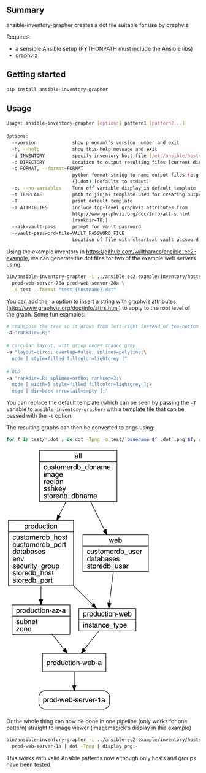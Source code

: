 ## Summary
ansible-inventory-grapher creates a dot file suitable for use by
graphviz

Requires:
* a sensible Ansible setup (PYTHONPATH must include the Ansible libs)
* graphviz

## Getting started
```bash
pip install ansible-inventory-grapher
```

## Usage
```bash
Usage: ansible-inventory-grapher [options] pattern1 [pattern2...]

Options:
  --version             show program\'s version number and exit
  -h, --help            show this help message and exit
  -i INVENTORY          specify inventory host file [/etc/ansible/hosts]
  -d DIRECTORY          Location to output resulting files [current directory]
  -o FORMAT, --format=FORMAT
                        python format string to name output files (e.g.
                        {}.dot) [defaults to stdout]
  -q, --no-variables    Turn off variable display in default template
  -t TEMPLATE           path to jinja2 template used for creating output
  -T                    print default template
  -a ATTRIBUTES         include top-level graphviz attributes from
                        http://www.graphviz.org/doc/info/attrs.html
                        [rankdir=TB;]
  --ask-vault-pass      prompt for vault password
  --vault-password-file=VAULT_PASSWORD_FILE
                        Location of file with cleartext vault password
```

Using the example inventory in https://github.com/willthames/ansible-ec2-example,
we can generate the dot files for two of the example web servers using:
```bash
bin/ansible-inventory-grapher -i ../ansible-ec2-example/inventory/hosts \
  prod-web-server-78a prod-web-server-28a \
  -d test --format "test-{hostname}.dot"
```

You can add the `-a` option to insert a string with graphviz attributes (http://www.graphviz.org/doc/info/attrs.html) to apply to the root level of the graph.  Some fun examples:
```bash
# transpose the tree so it grows from left-right instead of top-bottom
-a "rankdir=LR;"

# circular layout, with group nodes shaded grey
-a "layout=circo; overlap=false; splines=polyline;\
  node [ style=filled fillcolor=lightgrey ]"

# OCD
-a "rankdir=LR; splines=ortho; ranksep=2;\
  node [ width=5 style=filled fillcolor=lightgrey ];\
  edge [ dir=back arrowtail=empty ];"
```

You can replace the default template (which can be seen by passing the `-T` variable to `ansible-inventory-grapher`) with a template file that can be
passed with the `-t` option.

The resulting graphs can then be converted to pngs using:
```bash
for f in test/*.dot ; do dot -Tpng -o test/`basename $f .dot`.png $f; done
```

![Resulting image for prod-web-server-78a](test/prod-web-server-1a.png)

Or the whole thing can now be done in one pipeline (only works for one pattern) 
straight to image viewer (imagemagick's display in this example)
```bash
bin/ansible-inventory-grapher -i ../ansible-ec2-example/inventory/hosts \
  prod-web-server-1a | dot -Tpng | display png:-
```

This works with valid Ansible patterns now although only hosts and groups have been tested.
